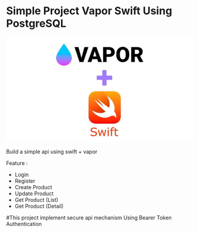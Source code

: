 

# Simple Project Vapor Swift Using PostgreSQL
![alt text](https://github.com/irfanmiko15/Swift-Vapor/blob/main/vapor_swift.jpg)

Build a simple api using swift + vapor

Feature :
- Login
- Register
- Create Product
- Update Product
- Get Product (List)
- Get Product (Detail)

 #This project implement secure api mechanism Using Bearer Token Authentication
